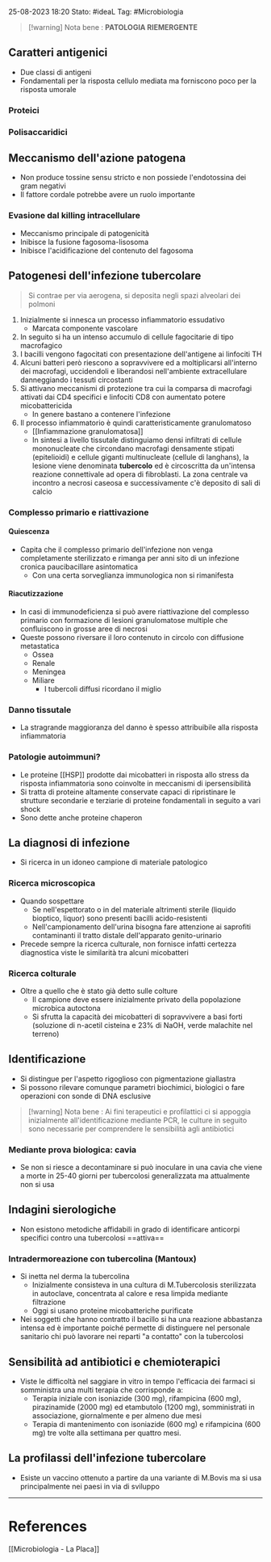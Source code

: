 25-08-2023 18:20
Stato: #ideaL
Tag: #Microbiologia 

>[!warning] Nota bene :
>**PATOLOGIA RIEMERGENTE**

## Caratteri antigenici
- Due classi di antigeni
- Fondamentali per la risposta cellulo mediata ma forniscono poco per la risposta umorale
### Proteici
### Polisaccaridici
## Meccanismo dell'azione patogena
- Non produce tossine sensu stricto e non possiede l'endotossina dei gram negativi
- Il fattore cordale potrebbe avere un ruolo importante
### Evasione dal killing intracellulare
- Meccanismo principale di patogenicità
- Inibisce la fusione fagosoma-lisosoma
- Inibisce l'acidificazione del contenuto del fagosoma
## Patogenesi dell'infezione tubercolare
> Si contrae per via aerogena, si deposita negli spazi alveolari dei polmoni 

1. Inizialmente si innesca un processo infiammatorio essudativo 
	- Marcata componente vascolare
2. In seguito si ha un intenso accumulo di cellule fagocitarie di tipo macrofagico
3. I bacilli vengono fagocitati con presentazione dell'antigene ai linfociti TH
4. Alcuni batteri però riescono a sopravvivere ed a moltiplicarsi all'interno dei macrofagi, uccidendoli e liberandosi nell'ambiente extracellulare danneggiando i tessuti circostanti
5. Si attivano meccanismi di protezione tra cui la comparsa di macrofagi attivati dai CD4 specifici e linfociti CD8 con aumentato potere micobattericida 
	- In genere bastano a contenere l'infezione
6. Il processo infiammatorio è quindi caratteristicamente granulomatoso
	- [[Infiammazione granulomatosa]]
	- In sintesi a livello tissutale distinguiamo densi infiltrati di cellule mononucleate che circondano macrofagi densamente stipati (epitelioidi) e cellule giganti multinucleate (cellule di langhans), la lesione viene denominata **tubercolo** ed è circoscritta da un'intensa reazione connettivale ad opera di fibroblasti. La zona centrale va incontro a necrosi caseosa e successivamente c'è deposito di sali di calcio
### Complesso primario e riattivazione
#### Quiescenza
- Capita che il complesso primario dell'infezione non venga completamente sterilizzato e rimanga per anni sito di un infezione cronica paucibacillare asintomatica
	- Con una certa sorveglianza immunologica non si rimanifesta
#### Riacutizzazione
- In casi di immunodeficienza si può avere riattivazione del complesso primario con formazione di lesioni granulomatose multiple che confluiscono in grosse aree di necrosi
- Queste possono riversare il loro contenuto in circolo con diffusione metastatica 
	- Ossea
	- Renale
	- Meningea
	- Miliare
		- I tubercoli diffusi ricordano il miglio
### Danno tissutale
- La stragrande maggioranza del danno è spesso attribuibile alla risposta infiammatoria
### Patologie autoimmuni?
- Le proteine [[HSP]] prodotte dai micobatteri in risposta allo stress da risposta infiammatoria sono coinvolte in meccanismi di ipersensibilità
- Si tratta di proteine altamente conservate capaci di ripristinare le strutture secondarie e terziarie di proteine fondamentali in seguito a vari shock
- Sono dette anche proteine chaperon

## La diagnosi di infezione 
- Si ricerca in un idoneo campione di materiale patologico
### Ricerca microscopica
- Quando sospettare
	- Se nell'espettorato o in del materiale altrimenti sterile (liquido bioptico, liquor) sono presenti bacilli acido-resistenti 
	- Nell'campionamento dell'urina bisogna fare attenzione ai saprofiti contaminanti il tratto distale dell'apparato genito-urinario
- Precede sempre la ricerca culturale, non fornisce infatti certezza diagnostica viste le similarità tra alcuni micobatteri
### Ricerca colturale
- Oltre a quello che è stato già detto sulle colture
	- Il campione deve essere inizialmente privato della popolazione microbica autoctona
	- Si sfrutta la capacità dei micobatteri di sopravvivere a basi forti (soluzione di n-acetil cisteina e 23% di NaOH, verde malachite nel terreno)
## Identificazione
- Si distingue per l'aspetto rigoglioso con pigmentazione giallastra
- Si possono rilevare comunque parametri biochimici, biologici o fare operazioni con sonde di DNA esclusive
>[!warning] Nota bene :
> Ai fini terapeutici e profilattici ci si appoggia inizialmente all'identificazione mediante PCR, le culture in seguito sono necessarie per comprendere le sensibilità agli antibiotici
### Mediante prova biologica: cavia
- Se non si riesce a decontaminare si può inoculare in una cavia che viene a morte in 25-40 giorni per tubercolosi generalizzata ma attualmente non si usa
## Indagini sierologiche
- Non esistono metodiche affidabili in grado di identificare anticorpi specifici contro una tubercolosi ==attiva==
### Intradermoreazione con tubercolina (Mantoux)
- Si inetta nel derma la tubercolina
	- Inizialmente consisteva in una cultura di M.Tubercolosis sterilizzata in autoclave, concentrata al calore e resa limpida mediante filtrazione
	- Oggi si usano proteine micobatteriche purificate
- Nei soggetti che hanno contratto il bacillo si ha una reazione abbastanza intensa ed è importante poiché permette di distinguere nel personale sanitario chi può lavorare nei reparti "a contatto" con la tubercolosi
## Sensibilità ad antibiotici e chemioterapici
- Viste le difficoltà nel saggiare in vitro in tempo l'efficacia dei farmaci si somministra una multi terapia che corrisponde a:
	-  Terapia iniziale con isoniazide (300 mg), rifampicina (600 mg), pirazinamide (2000 mg) ed etambutolo (1200 mg), somministrati in associazione, giornalmente e per almeno due mesi
	- Terapia di mantenimento con isoniazide (600 mg) e rifampicina (600 mg) tre volte alla settimana per quattro mesi.
## La profilassi dell'infezione tubercolare
- Esiste un vaccino ottenuto a partire da una variante di M.Bovis ma si usa principalmente nei paesi in via di sviluppo





---
# References
[[Microbiologia - La Placa]]